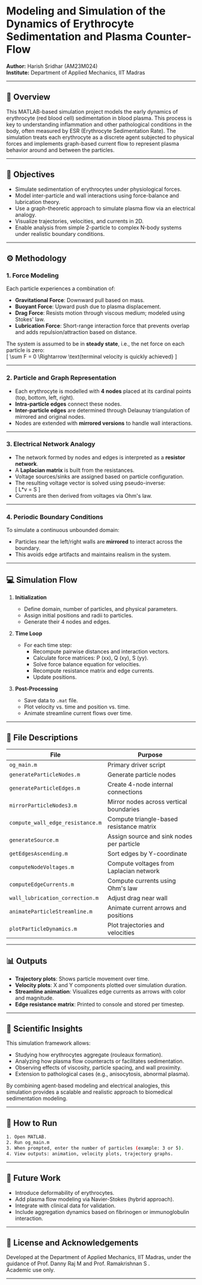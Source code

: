 
# Modeling and Simulation of the Dynamics of Erythrocyte Sedimentation and Plasma Counter-Flow

**Author:** Harish Sridhar (AM23M024)  
**Institute:** Department of Applied Mechanics, IIT Madras

---

## 📌 Overview

This MATLAB-based simulation project models the early dynamics of erythrocyte (red blood cell) sedimentation in blood plasma. This process is key to understanding inflammation and other pathological conditions in the body, often measured by ESR (Erythrocyte Sedimentation Rate). The simulation treats each erythrocyte as a discrete agent subjected to physical forces and implements graph-based current flow to represent plasma behavior around and between the particles.

---

## 🎯 Objectives

- Simulate sedimentation of erythrocytes under physiological forces.
- Model inter-particle and wall interactions using force-balance and lubrication theory.
- Use a graph-theoretic approach to simulate plasma flow via an electrical analogy.
- Visualize trajectories, velocities, and currents in 2D.
- Enable analysis from simple 2-particle to complex N-body systems under realistic boundary conditions.

---

## ⚙️ Methodology

### 1. Force Modeling

Each particle experiences a combination of:
- **Gravitational Force**: Downward pull based on mass.
- **Buoyant Force**: Upward push due to plasma displacement.
- **Drag Force**: Resists motion through viscous medium; modeled using Stokes' law.
- **Lubrication Force**: Short-range interaction force that prevents overlap and adds repulsion/attraction based on distance.

The system is assumed to be in **steady state**, i.e., the net force on each particle is zero:  
\[
\sum F = 0 \Rightarrow \text{terminal velocity is quickly achieved}
\]

---

### 2. Particle and Graph Representation

- Each erythrocyte is modelled with **4 nodes** placed at its cardinal points (top, bottom, left, right).
- **Intra-particle edges** connect these nodes.
- **Inter-particle edges** are determined through Delaunay triangulation of mirrored and original nodes.
- Nodes are extended with **mirrored versions** to handle wall interactions.

---

### 3. Electrical Network Analogy

- The network formed by nodes and edges is interpreted as a **resistor network**.
- A **Laplacian matrix** is built from the resistances.
- Voltage sources/sinks are assigned based on particle configuration.
- The resulting voltage vector is solved using pseudo-inverse:  
  \[
  L*v = S
  \]
- Currents are then derived from voltages via Ohm's law.

---

### 4. Periodic Boundary Conditions

To simulate a continuous unbounded domain:
- Particles near the left/right walls are **mirrored** to interact across the boundary.
- This avoids edge artifacts and maintains realism in the system.

---

## 💻 Simulation Flow

1. **Initialization**
   - Define domain, number of particles, and physical parameters.
   - Assign initial positions and radii to particles.
   - Generate their 4 nodes and edges.

2. **Time Loop**
   - For each time step:
     - Recompute pairwise distances and interaction vectors.
     - Calculate force matrices: P (xx), Q (xy), S (yy).
     - Solve force balance equation for velocities.
     - Recompute resistance matrix and edge currents.
     - Update positions.

3. **Post-Processing**
   - Save data to `.mat` file.
   - Plot velocity vs. time and position vs. time.
   - Animate streamline current flows over time.

---

## 📁 File Descriptions

| File | Purpose |
|------|---------|
| `og_main.m` | Primary driver script |
| `generateParticleNodes.m` | Generate particle nodes |
| `generateParticleEdges.m` | Create 4-node internal connections |
| `mirrorParticleNodes3.m` | Mirror nodes across vertical boundaries |
| `compute_wall_edge_resistance.m` | Compute triangle-based resistance matrix |
| `generateSource.m` | Assign source and sink nodes per particle |
| `getEdgesAscending.m` | Sort edges by Y-coordinate |
| `computeNodeVoltages.m` | Compute voltages from Laplacian network |
| `computeEdgeCurrents.m` | Compute currents using Ohm's law |
| `wall_lubrication_correction.m` | Adjust drag near wall |
| `animateParticleStreamline.m` | Animate current arrows and positions |
| `plotParticleDynamics.m` | Plot trajectories and velocities |


---

## 📊 Outputs

- **Trajectory plots**: Shows particle movement over time.
- **Velocity plots**: X and Y components plotted over simulation duration.
- **Streamline animation**: Visualizes edge currents as arrows with color and magnitude.
- **Edge resistance matrix**: Printed to console and stored per timestep.

---

## 🔬 Scientific Insights

This simulation framework allows:
- Studying how erythrocytes aggregate (rouleaux formation).
- Analyzing how plasma flow counteracts or facilitates sedimentation.
- Observing effects of viscosity, particle spacing, and wall proximity.
- Extension to pathological cases (e.g., anisocytosis, abnormal plasma).

By combining agent-based modeling and electrical analogies, this simulation provides a scalable and realistic approach to biomedical sedimentation modeling.

---

## 🚀 How to Run

```bash
1. Open MATLAB.
2. Run og_main.m
3. When prompted, enter the number of particles (example: 3 or 5).
4. View outputs: animation, velocity plots, trajectory graphs.
```

---

## 🧠 Future Work

- Introduce deformability of erythrocytes.
- Add plasma flow modeling via Navier-Stokes (hybrid approach).
- Integrate with clinical data for validation.
- Include aggregation dynamics based on fibrinogen or immunoglobulin interaction.

---

## 📎 License and Acknowledgements

Developed at the Department of Applied Mechanics, IIT Madras, under the guidance of Prof. Danny Raj M and Prof. Ramakrishnan S .  
Academic use only.

---

